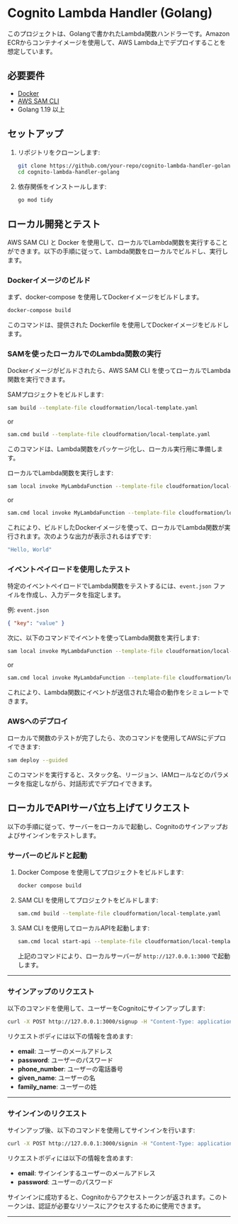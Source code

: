 # Cognito Lambda Handler (Golang)

このプロジェクトは、Golangで書かれたLambda関数ハンドラーです。Amazon ECRからコンテナイメージを使用して、AWS Lambda上でデプロイすることを想定しています。

## 必要要件

- [Docker](https://www.docker.com/get-started)
- [AWS SAM CLI](https://docs.aws.amazon.com/ja_jp/serverless-application-model/latest/developerguide/install-sam-cli.html)
- Golang 1.19 以上

## セットアップ

1. リポジトリをクローンします:
   ```bash
   git clone https://github.com/your-repo/cognito-lambda-handler-golang.git
   cd cognito-lambda-handler-golang
   ```
2. 依存関係をインストールします:
   ```bash
   go mod tidy
   ```

## ローカル開発とテスト

AWS SAM CLI と Docker を使用して、ローカルでLambda関数を実行することができます。以下の手順に従って、Lambda関数をローカルでビルドし、実行します。

### Dockerイメージのビルド

まず、docker-compose を使用してDockerイメージをビルドします。

```bash
docker-compose build
```

このコマンドは、提供された Dockerfile を使用してDockerイメージをビルドします。

### SAMを使ったローカルでのLambda関数の実行

Dockerイメージがビルドされたら、AWS SAM CLI を使ってローカルでLambda関数を実行できます。

SAMプロジェクトをビルドします:

```bash
sam build --template-file cloudformation/local-template.yaml
```
or
```bash
sam.cmd build --template-file cloudformation/local-template.yaml
```

このコマンドは、Lambda関数をパッケージ化し、ローカル実行用に準備します。

ローカルでLambda関数を実行します:

```bash
sam local invoke MyLambdaFunction --template-file cloudformation/local-template.yaml
```
or
```bash
sam.cmd local invoke MyLambdaFunction --template-file cloudformation/local-template.yaml
```

これにより、ビルドしたDockerイメージを使って、ローカルでLambda関数が実行されます。次のような出力が表示されるはずです:

```bash
"Hello, World"
```


### イベントペイロードを使用したテスト

特定のイベントペイロードでLambda関数をテストするには、`event.json` ファイルを作成し、入力データを指定します。

例: `event.json`

```json
{ "key": "value" }
```

次に、以下のコマンドでイベントを使ってLambda関数を実行します:

```bash
sam local invoke MyLambdaFunction --template-file cloudformation/local-template.yaml --event event.json --env-vars env.json
```
or
```bash
sam.cmd local invoke MyLambdaFunction --template-file cloudformation/local-template.yaml --event event.json --env-vars env.json
```

これにより、Lambda関数にイベントが送信された場合の動作をシミュレートできます。

### AWSへのデプロイ

ローカルで関数のテストが完了したら、次のコマンドを使用してAWSにデプロイできます:

```bash
sam deploy --guided
```

このコマンドを実行すると、スタック名、リージョン、IAMロールなどのパラメータを指定しながら、対話形式でデプロイできます。


## ローカルでAPIサーバ立ち上げてリクエスト

以下の手順に従って、サーバーをローカルで起動し、Cognitoのサインアップおよびサインインをテストします。

### サーバーのビルドと起動

1. Docker Compose を使用してプロジェクトをビルドします:

   ```bash
   docker compose build
   ```

2. SAM CLI を使用してプロジェクトをビルドします:

   ```bash
   sam.cmd build --template-file cloudformation/local-template.yaml
   ```

3. SAM CLI を使用してローカルAPIを起動します:

   ```bash
   sam.cmd local start-api --template-file cloudformation/local-template.yaml --env-vars env.json
   ```

   上記のコマンドにより、ローカルサーバーが `http://127.0.0.1:3000` で起動します。

---

### サインアップのリクエスト

以下のコマンドを使用して、ユーザーをCognitoにサインアップします:

```bash
curl -X POST http://127.0.0.1:3000/signup -H "Content-Type: application/json" -d '{"email": "testuser@example.com", "password": "Password123!", "phone_number": "+1234567890", "given_name": "Test", "family_name": "User"}'
```

リクエストボディには以下の情報を含めます:
- **email**: ユーザーのメールアドレス
- **password**: ユーザーのパスワード
- **phone_number**: ユーザーの電話番号
- **given_name**: ユーザーの名
- **family_name**: ユーザーの姓

---

### サインインのリクエスト

サインアップ後、以下のコマンドを使用してサインインを行います:

```bash
curl -X POST http://127.0.0.1:3000/signin -H "Content-Type: application/json" -d '{"email": "test@example.com", "password": "Password123!"}'
```

リクエストボディには以下の情報を含めます:
- **email**: サインインするユーザーのメールアドレス
- **password**: ユーザーのパスワード

サインインに成功すると、Cognitoからアクセストークンが返されます。このトークンは、認証が必要なリソースにアクセスするために使用できます。

---